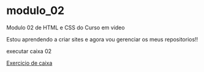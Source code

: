 # modulo_02
 Modulo 02 de HTML e CSS do Curso em video

 Estou aprendendo a criar sites e agora vou gerenciar os meus repositorios!!

executar caixa 02

 <a href="https://allansales03.github.io/modulo_02/caixa02" target="_blank">Exercicio de caixa</a> 
